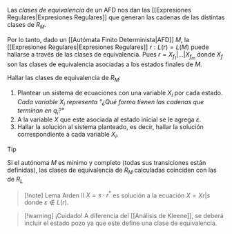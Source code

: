 Las *clases de equivalencia* de un AFD nos dan las [[Expresiones Regulares|Expresiones Regulares]] que generan las cadenas de las distintas clases de $R_M$.

Por lo tanto, dado un [[Autómata Finito Determinista|AFD]] $M$, la [[Expresiones Regulares|Expresiones Regulares]] $r : L(r) = L(M)$ puede hallarse a través de las clases de equivalencia. Pues $r=X_{f_1}|...|X_{f_m}$ donde $X_f$ son las clases de equivalencia asociadas a los estados finales de $M$.

Hallar las clases de equivalencia de $R_M$:
1. Plantear un sistema de ecuaciones con una variable $X_i$ por cada estado. *Cada variable $X_i$ representa "¿Qué forma tienen las cadenas que terminan en $q_i$?"*
2. A la variable $X$ que este asociada al estado inicial se le agrega $\varepsilon$.
3. Hallar la solución al sistema planteado, es decir, hallar la solución correspondiente a cada variable $X_i$.

>[!tip] 
Si el autónoma $M$ es mínimo y completo (todas sus transiciones están definidas), las clases de equivalencia de $R_M$ calculadas coinciden con las de $R_L$

>[!note] Lema Arden II
>$X=s \cdot r^\ast$ es solución a la ecuación $X=Xr|s$ donde $\varepsilon \notin L(r)$.

>[!warning] ¡Cuidado!
 A diferencia del [[Análisis de Kleene]], se deberá incluir el estado pozo ya que este define una clase de equivalencia.
